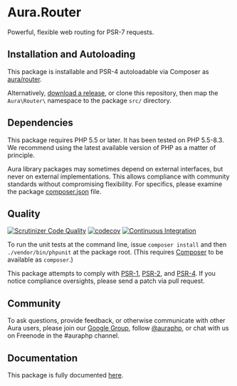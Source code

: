# Aura.Router

Powerful, flexible web routing for PSR-7 requests.

## Installation and Autoloading

This package is installable and PSR-4 autoloadable via Composer as
[aura/router][].

Alternatively, [download a release][], or clone this repository, then map the
`Aura\Router\` namespace to the package `src/` directory.

## Dependencies

This package requires PHP 5.5 or later. It has been tested on PHP 5.5-8.3. We recommend using the latest available version of PHP as a matter of principle.

Aura library packages may sometimes depend on external interfaces, but never on
external implementations. This allows compliance with community standards
without compromising flexibility. For specifics, please examine the package
[composer.json][] file.

## Quality

[![Scrutinizer Code Quality](https://scrutinizer-ci.com/g/auraphp/Aura.Router/badges/quality-score.png?b=3.x)](https://scrutinizer-ci.com/g/auraphp/Aura.Router/)
[![codecov](https://codecov.io/gh/auraphp/Aura.Router/branch/3.x/graph/badge.svg?token=UASDouLxyc)](https://codecov.io/gh/auraphp/Aura.Router)
[![Continuous Integration](https://github.com/auraphp/Aura.Router/actions/workflows/continuous-integration.yml/badge.svg?branch=3.x)](https://github.com/auraphp/Aura.Router/actions/workflows/continuous-integration.yml)

To run the unit tests at the command line, issue `composer install` and then
`./vendor/bin/phpunit` at the package root. (This requires [Composer][] to be
available as `composer`.)

This package attempts to comply with [PSR-1][], [PSR-2][], and [PSR-4][]. If
you notice compliance oversights, please send a patch via pull request.

## Community

To ask questions, provide feedback, or otherwise communicate with other Aura
users, please join our [Google Group][], follow [@auraphp][], or chat with us
on Freenode in the #auraphp channel.

## Documentation

This package is fully documented [here](./docs/index.md).

[PSR-1]: https://github.com/php-fig/fig-standards/blob/master/accepted/PSR-1-basic-coding-standard.md
[PSR-2]: https://github.com/php-fig/fig-standards/blob/master/accepted/PSR-2-coding-style-guide.md
[PSR-4]: https://github.com/php-fig/fig-standards/blob/master/accepted/PSR-4-autoloader.md
[Composer]: http://getcomposer.org/
[PHPUnit]: http://phpunit.de/
[Google Group]: http://groups.google.com/group/auraphp
[@auraphp]: http://twitter.com/auraphp
[download a release]: https://github.com/auraphp/Aura.Router/releases
[aura/router]: https://packagist.org/packages/aura/router
[composer.json]: ./composer.json
